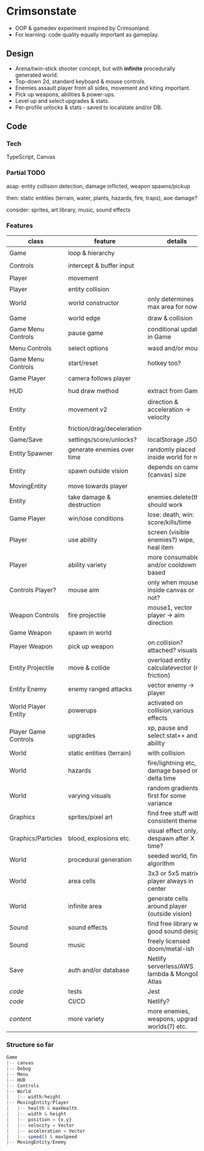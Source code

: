 # Crimsonstate

- OOP &amp; gamedev experiment inspired by Crimsonland.
- For learning: code quality equally important as gameplay.

## Design

- Arena/twin-stick shooter concept, but with **infinite** procedurally generated world.
- Top-down 2d, standard keyboard & mouse controls.
- Enemies assault player from all sides, movement and kiting important.
- Pick up weapons, abilities & power-ups.
- Level up and select upgrades & stats.
- Per-profile unlocks & stats - saved to localstate and/or DB.

## Code

### Tech

TypeScript, Canvas

### Partial TODO

asap: entity collision detection, damage inflicted, weapon spawns/pickup

then: static entities (terrain, water, plants, hazards, fire, traps), aoe damage?

consider: sprites, art library, music, sound effects

### Features

| class                | feature                    | details                                         | status             |
| -------------------- | -------------------------- | ----------------------------------------------- | ------------------ |
| Game                 | loop & hierarchy           |                                                 | :heavy_check_mark: |
| Controls             | intercept & buffer input   |                                                 | :heavy_check_mark: |
| Player               | movement                   |                                                 | :heavy_check_mark: |
| Player               | entity collision           |                                                 |                    |
| World                | world constructor          | only determines max area for now                | :heavy_check_mark: |
| Game                 | world edge                 | draw & collision                                | :heavy_check_mark: |
| Game Menu Controls   | pause game                 | conditional update in Game                      | :heavy_check_mark: |
| Menu Controls        | select options             | wasd and/or mouse                               | :heavy_check_mark: |
| Game Menu Controls   | start/reset                | hotkey too?                                     | :heavy_check_mark: |
| Game Player          | camera follows player      |                                                 | :heavy_check_mark: |
| HUD                  | hud draw method            | extract from Game                               | :heavy_check_mark: |
| Entity               | movement v2                | direction & acceleration -> velocity            | :heavy_check_mark: |
| Entity               | friction/drag/deceleration |                                                 | :heavy_check_mark: |
| Game/Save            | settings/score/unlocks?    | localStorage JSON                               |                    |
| Entity Spawner       | generate enemies over time | randomly placed inside world for now            | :heavy_check_mark: |
| Entity               | spawn outside vision       | depends on camera (canvas) size                 | :heavy_check_mark: |
| MovingEntity         | move towards player        |                                                 | :heavy_check_mark: |
| Entity               | take damage & destruction  | enemies.delete(this) should work                |                    |
| Game Player          | win/lose conditions        | lose: death, win: score/kills/time              |                    |
| Player               | use ability                | screen (visible enemies?) wipe, heal item       | :heavy_check_mark: |
| Player               | ability variety            | more consumables and/or cooldown based          |                    |
| Controls Player?     | mouse aim                  | only when mouse inside canvas or not?           | :heavy_check_mark: |
| Weapon Controls      | fire projectile            | mouse1, vector player -> aim direction          | :heavy_check_mark: |
| Game Weapon          | spawn in world             |                                                 |                    |
| Player Weapon        | pick up weapon             | on collision? attached? visuals?                |                    |
| Entity Projectile    | move & collide             | overload entity calculatevector (no friction)   |                    |
| Entity Enemy         | enemy ranged attacks       | vector enemy -> player                          | :heavy_check_mark: |
| World Player Entity  | powerups                   | activated on collision,various effects          |                    |
| Player Game Controls | upgrades                   | xp, pause and select stat++ and/or ability      |                    |
| World                | static entities (terrain)  | with collision                                  |                    |
| World                | hazards                    | fire/lightning etc, damage based on delta time  |                    |
| World                | varying visuals            | random gradients at first for some variance     |                    |
| Graphics             | sprites/pixel art          | find free stuff with consistent theme           |                    |
| Graphics/Particles   | blood, explosions etc.     | visual effect only, despawn after X time?       |                    |
| World                | procedural generation      | seeded world, find algorithm                    |                    |
| World                | area cells                 | 3x3 or 5x5 matrix, player always in center      |                    |
| World                | infinite area              | generate cells around player (outside vision)   |                    |
| Sound                | sound effects              | find free library with good sound design        |                    |
| Sound                | music                      | freely licensed doom/metal-ish                  |                    |
| Save                 | auth and/or database       | Netlify serverless/AWS lambda & MongoDB Atlas   |                    |
| _code_               | tests                      | Jest                                            |                    |
| _code_               | CI/CD                      | Netlify?                                        |                    |
| _content_            | more variety               | more enemies, weapons, upgrades, worlds(?) etc. |                    |

### Structure so far

```js
Game
|-- canvas
|-- Debug
|-- Menu
|-- HUD
|-- Controls
|-- World
|   |-- width/height
|-- MovingEntity/Player
|   |-- health & maxHealth
|   |-- width & height
|   |-- position = {x,y}
|   |-- velocity = Vector
|   |-- acceleration = Vector
|   |-- speed() & maxSpeed
|-- MovingEntity/Enemy
```
